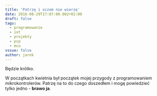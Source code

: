 ```yaml
---
title: 'Patrzę i oczom nie wierzę'
date: 2016-08-29T17:07:00.002+02:00
draft: false
tags:
  - programowanie
  - iot
  - projekty
  - pcp
  - mcu
vssue: false
author: jarek
---
```


Będzie krótko.  

W początkach kwietnia był początek mojej przygody z programowaniem mikrokontrolerów. Patrzę na to do czego doszedłem i mogę powiedzieć tylko jedno - **brawo ja**.
